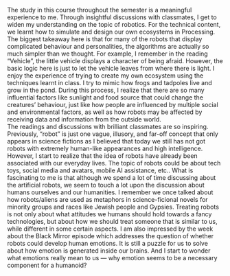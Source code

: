 The study in this course throughout the semester is a meaningful experience to me. Through insightful discussions with classmates, I get to widen my understanding on the topic of robotics. 
	For the technical content, we learnt how to simulate and design our own ecosystems in Processing. The biggest takeaway here is that for many of the robots that display complicated behaviour and personalities, the algorithms are actually so much simpler than we thought. For example, I remember in the reading “Vehicle”, the little vehicle displays a character of being afraid. However, the basic logic here is just to let the vehicle leaves from where there is light. I enjoy the experience of trying to create my own ecosystem using the techniques learnt in class. I try to mimic how frogs and tadpoles live and grow in the pond. During this process, I realize that there are so many influential factors like sunlight and food source that could change the creatures’ behaviour, just like how people are influenced by multiple social and environmental factors, as well as how robots may be affected by receiving data and information from the outside world.  
	The readings and discussions with brilliant classmates are so inspiring. Previously, “robot” is just one vague, illusory, and far-off concept that only appears in science fictions as I believed that today we still has not got robots with extremely human-like appearances and high intelligence. However, I start to realize that the idea of robots have already been associated with our everyday lives. The topic of robots could be about tech toys, social media and avatars, mobile AI assistance, etc.. What is fascinating to me is that although we spend a lot of time discussing about the artificial robots, we seem to touch a lot upon the discussion about humans ourselves and our humanities. I remember we once talked about how robots/aliens are used as metaphors in science-ficional novels for minority groups and races like Jewish people and Gypsies. Treating robots is not only about what attitudes we humans should hold towards a fancy technologies, but about how we should treat someone that is similar to us, while different in some certain aspects. I am also impressed by the week about the Black Mirror episode which addresses the question of whether robots could develop human emotions. It is still a puzzle for us to solve about how emotion is generated inside our brains. And I start to wonder what emotions really mean to us — why emotion seems to be a necessary component for a humanoid? 


